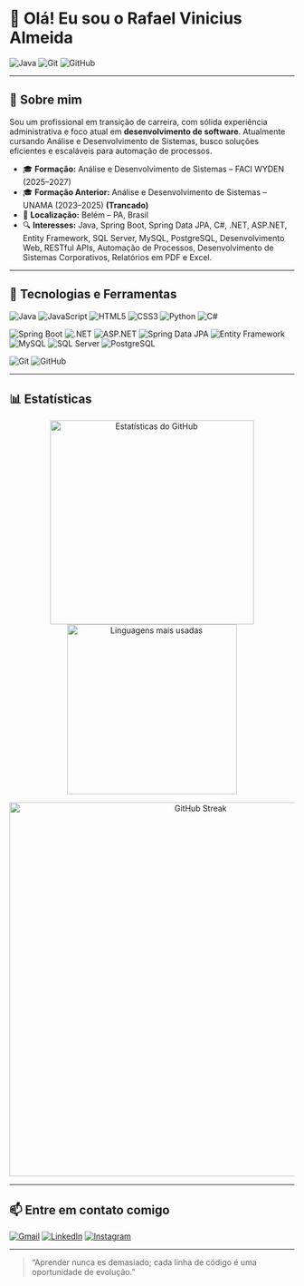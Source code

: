 <!DOCTYPE html>
<html lang="pt-BR">
<head>
  <meta charset="UTF-8" />
  <meta name="viewport" content="width=device-width, initial-scale=1.0"/>
  
</head>
<body>
  <h1>👋 Olá! Eu sou o Rafael Vinicius Almeida</h1>
  <p>
    <img src="https://img.shields.io/badge/-Java-007396?logo=java&logoColor=white&style=flat" alt="Java">
    <img src="https://img.shields.io/badge/-Git-F05032?logo=git&logoColor=white&style=flat" alt="Git">
    <img src="https://img.shields.io/badge/-GitHub-181717?logo=github&logoColor=white&style=flat" alt="GitHub">
  </p>
  <hr/>

  <h2>🌟 Sobre mim</h2>
  <p>Sou um profissional em transição de carreira, com sólida experiência administrativa e foco atual em <strong>desenvolvimento de software</strong>. Atualmente cursando Análise e Desenvolvimento de Sistemas, busco soluções eficientes e escaláveis para automação de processos.</p>
  <ul>
    <li>🎓 <strong>Formação:</strong> Análise e Desenvolvimento de Sistemas – FACI WYDEN (2025–2027)</li>
    <li>🎓 <strong>Formação Anterior:</strong> Análise e Desenvolvimento de Sistemas – UNAMA (2023–2025) <strong>(Trancado)</strong></li>
    <li>📍 <strong>Localização:</strong> Belém – PA, Brasil</li>
    <li>🔍 <strong>Interesses:</strong> Java, Spring Boot, Spring Data JPA, C#, .NET, ASP.NET, Entity Framework, SQL Server, MySQL, PostgreSQL, Desenvolvimento Web, RESTful APIs, Automação de Processos, Desenvolvimento de Sistemas Corporativos, Relatórios em PDF e Excel.</li>
  </ul>
  <hr/>

  
  <h2>🚀 Tecnologias e Ferramentas</h2>
<!-- Linguagens e Ferramentas -->
<p>
  <img src="https://img.shields.io/badge/-Java-007396?logo=java&logoColor=white&style=flat" alt="Java">
  <img src="https://img.shields.io/badge/-JavaScript-F7DF1E?logo=javascript&logoColor=black&style=flat" alt="JavaScript">
  <img src="https://img.shields.io/badge/-HTML5-E34F26?logo=html5&logoColor=white&style=flat" alt="HTML5">
  <img src="https://img.shields.io/badge/-CSS3-1572B6?logo=css3&logoColor=white&style=flat" alt="CSS3">
  <img src="https://img.shields.io/badge/-Python-3776AB?logo=python&logoColor=white&style=flat" alt="Python">
  <img src="https://img.shields.io/badge/-C%23-239120?logo=c-sharp&logoColor=white&style=flat" alt="C#">
</p>

<!-- Frameworks e Banco de Dados -->
<p>
  <img src="https://img.shields.io/badge/-Spring%20Boot-6DB33F?logo=spring-boot&logoColor=white&style=flat" alt="Spring Boot">
  <img src="https://img.shields.io/badge/-.NET-512BD4?logo=dotnet&logoColor=white&style=flat" alt=".NET">
  <img src="https://img.shields.io/badge/-ASP.NET-512BD4?logo=dotnet&logoColor=white&style=flat" alt="ASP.NET">
  <img src="https://img.shields.io/badge/-Spring%20Data%20JPA-6DB33F?logo=spring&logoColor=white&style=flat" alt="Spring Data JPA">
  <img src="https://img.shields.io/badge/-Entity%20Framework-68217A?style=flat&logoColor=white" alt="Entity Framework">
  <img src="https://img.shields.io/badge/-MySQL-4479A1?logo=mysql&logoColor=white&style=flat" alt="MySQL">
  <img src="https://img.shields.io/badge/-SQL%20Server-CC2927?logo=microsoftsqlserver&logoColor=white&style=flat" alt="SQL Server">
  <img src="https://img.shields.io/badge/-PostgreSQL-4169E1?logo=postgresql&logoColor=white&style=flat" alt="PostgreSQL">
</p>

<p>
  <!-- Versionamento -->
  <img src="https://img.shields.io/badge/-Git-F05032?logo=git&logoColor=white&style=flat" alt="Git">
  <img src="https://img.shields.io/badge/-GitHub-181717?logo=github&logoColor=white&style=flat" alt="GitHub">
</p>
<hr/>

<h2>📊 Estatísticas</h2>

<p align="center">
  <img src="https://github-readme-stats.vercel.app/api?username=RafaelVn1808&show_icons=true&theme=radical&hide_border=true&count_private=true" width="360px" alt="Estatísticas do GitHub"/>
  <img src="https://github-readme-stats.vercel.app/api/top-langs/?username=RafaelVn1808&layout=compact&theme=radical&langs_count=8&hide=css,html,javascript&count_private=true" width="300px" alt="Linguagens mais usadas"/>
</p>

<p align="center">
  <img src="https://github-readme-streak-stats.herokuapp.com?user=RafaelVn1808&theme=radical&hide_border=true" width="660px" alt="GitHub Streak"/>
</p>

<hr/>

  <h2>📫 Entre em contato comigo</h2>
  <p>
    <a href="mailto:rafaelalmeida1808@gmail.com"><img src="https://img.shields.io/badge/-Gmail-%23333?style=for-the-badge&logo=gmail&logoColor=white" alt="Gmail"></a>
    <a href="https://www.linkedin.com/in/rafael-almeida-ba4a92314/" target="_blank"><img src="https://img.shields.io/badge/-LinkedIn-%230077B5?style=for-the-badge&logo=linkedin&logoColor=white" alt="LinkedIn"></a>
    <a href="https://www.instagram.com/rafaelvn1808/" target="_blank"><img src="https://img.shields.io/badge/-Instagram-%23E4405F?style=for-the-badge&logo=instagram&logoColor=white" alt="Instagram"></a>
  </p>
  <hr/>

  <blockquote>
    “Aprender nunca es demasiado; cada linha de código é uma oportunidade de evolução.”
  </blockquote>
</body>
</html>
